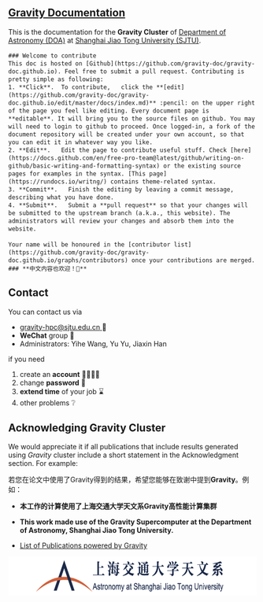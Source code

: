 ## [Gravity Documentation](/README.md)
 This is the documentation for the **Gravity Cluster** of [Department of Astronomy (DOA)](http://astro.sjtu.edu.cn/en/) at [Shanghai Jiao Tong University (SJTU)](https://www.sjtu.edu.cn/).

```tip
### Welcome to contribute
This doc is hosted on [Github](https://github.com/gravity-doc/gravity-doc.github.io). Feel free to submit a pull request. Contributing is pretty simple as following:   
1. **Click**.  To contribute,   click the **[edit](https://github.com/gravity-doc/gravity-doc.github.io/edit/master/docs/index.md)** :pencil: on the upper right of the page you feel like editing. Every document page is **editable**. It will bring you to the source files on github. You may will need to login to github to proceed. Once logged-in, a fork of the document repository will be created under your own account, so that you can edit it in whatever way you like. 
2. **Edit**.   Edit the page to contribute useful stuff. Check [here](https://docs.github.com/en/free-pro-team@latest/github/writing-on-github/basic-writing-and-formatting-syntax) or the existing source pages for examples in the syntax. [This page](https://rundocs.io/writng/) contains theme-related syntax.
3. **Commit**.   Finish the editing by leaving a commit message, describing what you have done.
4. **Submit**.   Submit a **pull request** so that your changes will be submitted to the upstream branch (a.k.a., this website). The administrators will review your changes and absorb them into the website. 

Your name will be honoured in the [contributor list](https://github.com/gravity-doc/gravity-doc.github.io/graphs/contributors) once your contributions are merged.     
### **中文内容也欢迎！🥳**   
```
## Contact

You can contact us via

- [gravity-hpc@sjtu.edu.cn ](mailto:gravity-hpc@sjtu.edu.cn) 📧
- **WeChat** group 💬
- Administrators: Yihe Wang, Yu Yu, Jiaxin Han

if you need

1. create an **account** 🙋‍♂️🙋‍♀️
2. change **password** 🔐
3. **extend time** of your job ⌛
4. other problems ❔

## Acknowledging Gravity Cluster

We would appreciate it if all publications that include results generated using *Gravity* cluster include a short statement in the Acknowledgment section. For example:   

若您在论文中使用了Gravity得到的结果，希望您能够在致谢中提到**Gravity**。例如：   

- **本工作的计算使用了上海交通大学天文系Gravity高性能计算集群**
- **This work made use of the Gravity Supercomputer at the Department of Astronomy, Shanghai Jiao Tong University.**

- [List of Publications powered by Gravity](https://ui.adsabs.harvard.edu/search/q=%3D%20full%3A%22gravity%20supercomputer%22&sort=date%20desc%2C%20bibcode%20desc&p_=0)

<img src="./images/logo_DOA_large.png" height = "80" div align=right />
